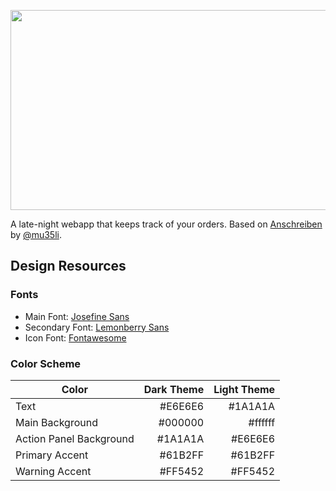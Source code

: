 <p align="center">
  <img width="640" height="320" src="https://raw.githubusercontent.com/t0rbn/anschreiben/master/docs/github_social_big.png">
</p>

A late-night webapp that keeps track of your orders. Based on [Anschreiben](https://github.com/mu35li/anschreiben) by [@mu35li](https://github.com/mu35li).

## Design Resources

### Fonts

* Main Font: [Josefine Sans](https://fonts.google.com/specimen/Josefin+Sans)
* Secondary Font: [Lemonberry Sans](https://www.sabrinaschleiger.com/)
* Icon Font: [Fontawesome](https://fontawesome.com/)

### Color Scheme

| Color                   | Dark Theme | Light Theme |
| ----------------------- |-----------:|------------:|
| Text                    |    #E6E6E6 |     #1A1A1A |
| Main Background         |    #000000 |     #ffffff |
| Action Panel Background |    #1A1A1A |     #E6E6E6 |
| Primary Accent          |    #61B2FF |     #61B2FF |
| Warning Accent          |    #FF5452 |     #FF5452 |
